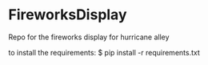# FireworksDisplay
Repo for the fireworks display for hurricane alley

to install the requirements:
$ pip install -r requirements.txt
